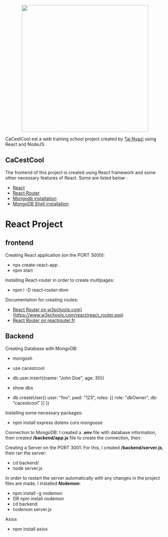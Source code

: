 

<p align="center"><a href="https://fr.reactjs.org/" target="_blank"><img src="https://logos-download.com/wp-content/uploads/2016/09/React_logo_wordmark.png" width="400"></a></p>

CaCestCool est a web training school project created by [Taj Nyazi](https://estracode.com) using React and NodeJS.

## CaCestCool

The frontend of this project is created using React framework and some other necessary features of React. Some are listed below :
- [React](https://fr.reactjs.org/)
- [React Router](https://reactrouter.com/)
- [Mongodb installation](https://www.mongodb.com/try/download/community)
- [MongoDB Shell installation](https://www.mongodb.com/try/download/shell)




# React Project

## frontend

Creating React application (on the PORT 3000):
  - npx create-react-app .
  - npm start

Installing React-router in order to create multipages:
  - npm i -D react-router-dom

Documentation for creating routes:
  - [React Router on w3schools.com](https://www.w3schools.com/)](https://www.w3schools.com/react/react_router.asp)
  - [React Router on reactrouter.fr](https://reactrouter.com/docs/en/v6/getting-started/tutorial)


## Backend

Creating Database with MongoDB:
  - mongosh

  - use cacestcool
  - db.user.insert({name: "John Doe", age: 30})

  - show dbs

  - db.createUser({ user: "foo", pwd: "123", roles: [{ role: "dbOwner", db: "cacestcool" }] })

Installing some necessary packages:
  - npm install express dotenv cors mongoose

Connection to MongoDB:
I created a **.env** file with database information, then created **/backend/app.js** file to create the connection, then:

Creating a Server on the PORT 3001:
For this, I created **/backend/server.js**, then ran the server:
  - cd backend/
  - node server.js

In order to restart the server automatically with any changes in the project files are made, I installed **Nodemon**:
  - npm install -g nodemon
  - OR npm install nodemon
  - cd backend
  - nodemon server.js

Axios
  - npm install axios
